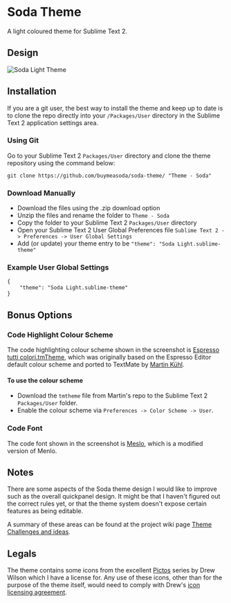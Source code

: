 # Soda Theme

A light coloured theme for Sublime Text 2.

## Design

![Soda Light Theme](http://buymeasoda.github.com/soda-theme/images/screenshots/soda-light-theme.png?v=2)

## Installation

If you are a git user, the best way to install the theme and keep up to date is to clone the repo directly into your `/Packages/User` directory in the Sublime Text 2 application settings area.

### Using Git

Go to your Sublime Text 2 `Packages/User` directory and clone the theme repository using the command below:

    git clone https://github.com/buymeasoda/soda-theme/ "Theme - Soda"

### Download Manually

* Download the files using the .zip download option
* Unzip the files and rename the folder to `Theme - Soda`
* Copy the folder to your Sublime Text 2 `Packages/User` directory
* Open your Sublime Text 2 User Global Preferences file `Sublime Text 2 -> Preferences -> User Global Settings`
* Add (or update) your theme entry to be `"theme": "Soda Light.sublime-theme"`

### Example User Global Settings

    {
        "theme": "Soda Light.sublime-theme"
    }

## Bonus Options

### Code Highlight Colour Scheme

The code highlighting colour scheme shown in the screenshot is [Espresso tutti colori.tmTheme](https://github.com/mkhl/espresso-tutti-colori.tmtheme), which was originally based on the Espresso Editor default colour scheme and ported to TextMate by [Martin Kühl](https://github.com/mkhl). 

#### To use the colour scheme

* Download the `tmtheme` file from Martin's repo to the Sublime Text 2 `Packages/User` folder.
* Enable the colour scheme via `Preferences -> Color Scheme -> User`.

### Code Font

The code font shown in the screenshot is [Meslo](https://github.com/andreberg/Meslo-Font), which is a modified version of Menlo.

## Notes

There are some aspects of the Soda theme design I would like to improve such as the overall quickpanel design. It might be that I haven't figured out the correct rules yet, or that the theme system doesn't expose certain features as being editable.

A summary of these areas can be found at the project wiki page [Theme Challenges and ideas](https://github.com/buymeasoda/soda-theme/wiki/Theme-challenges-and-ideas).

## Legals

The theme contains some icons from the excellent [Pictos](http://pictos.drewwilson.com/) series by Drew Wilson which I have a license for. Any use of these icons, other than for the purpose of the theme itself, would need to comply with Drew's [icon licensing agreement](http://stockart.drewwilson.com/license/).